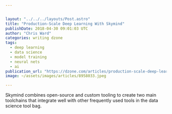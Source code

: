 ```yaml
---


layout: "../../../layouts/Post.astro"
title: "Production-Scale Deep Learning With Skymind"
publishDate: 2018-04-30 09:01:03 UTC
author: "Chris Ward"
categories: writing dzone
tags:
  - deep learning
  - data science
  - model training
  - neural nets
  - ai
publication_url: "https://dzone.com/articles/production-scale-deep-learning-with-skymind"
image: ~/assets/images/articles/8958033.jpeg

---
```

Skymind combines open-source and custom tooling to create two main toolchains that integrate well with other frequently used tools in the data science tool bag.

